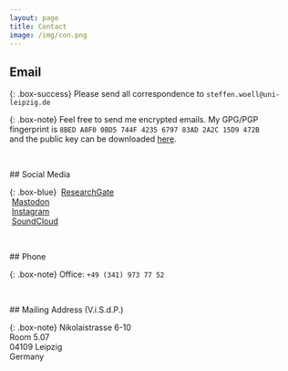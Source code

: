 ```yaml
---
layout: page
title: Contact
image: /img/con.png
---
```


## Email

{: .box-success}
Please send all correspondence to `steffen.woell@uni-leipzig.de`

{: .box-note}
Feel free to send me encrypted emails. My GPG/PGP fingerprint is `8BED A8F0 0BD5 744F 4235 6797 83AD 2A2C 15D9 472B`<br />and the public key can be downloaded [here](/dl/sw_pgp_public_key.asc).

<p>&nbsp;</p>
## Social Media

{: .box-blue}
<i class="fab fa-researchgate fa-inverse"></i>&nbsp;<a href="https://www.researchgate.net/profile/Steffen_Woell3">ResearchGate</a><br/>
<i class="fab fa-mastodon"></i>&nbsp;<a rel="me" href="https://mastodon.social/@SteffenWoell">Mastodon</a><br/>
<i class="fab fa-instagram"></i>&nbsp;<a href="https://www.instagram.com/streetart_leipzig/">Instagram</a><br/>
<i class="fab fa-soundcloud"></i>&nbsp;<a href="https://soundcloud.com/w-a_s">SoundCloud</a>

<p>&nbsp;</p>
## Phone

{: .box-note}
Office: `+49 (341) 973 77 52`

<p>&nbsp;</p>
## Mailing Address (V.i.S.d.P.)

{: .box-note}
Nikolaistrasse 6-10<br/>
Room 5.07<br/>
04109 Leipzig<br/>
Germany
